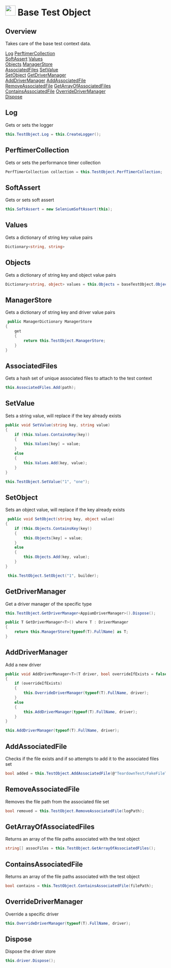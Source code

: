 # <img src="resources/maqslogo.ico" height="32" width="32"> Base Test Object

## Overview
Takes care of the base test context data.

[Log](#Log)
[PerftimerCollection](#PerftimerCollection)  
[SoftAssert](#SoftAssert)
[Values](#Values)  
[Objects](#Objects)
[ManagerStore](#ManagerStore)  
[AssociatedFiles](#AssociatedFiles)
[SetValue](#SetValue)  
[SetObject](#SetObject) 
[GetDriverManager](#GetDriverManager)  
[AddDriverManager](#AddDriverManager)
[AddAssociatedFile](AddAssociatedFile)  
[RemoveAssociatedFile](#RemoveAssociatedFile)
[GetArrayOfAssociatedFiles](#GetArrayOfAssociatedFiles)  
[ContainsAssociatedFile](#ContainsAssociatedFile)
[OverrideDriverManager](#OverrideDriverManager)  
[Dispose](#Dispose)

## Log
Gets or sets the logger
```csharp
this.TestObject.Log = this.CreateLogger();
```

## PerftimerCollection
Gets or sets the performance timer collection
```csharp
PerfTimerCollection collection = this.TestObject.PerfTimerCollection;
```

## SoftAssert
Gets or sets soft assert
```csharp
this.SoftAssert = new SeleniumSoftAssert(this);
```

## Values
Gets a dictionary of string key value pairs
```csharp
Dictionary<string, string>
```

## Objects
Gets a dictionary of string key and object value pairs
```csharp
Dictionary<string, object> values = this.Objects = baseTestObject.Objects;
```

## ManagerStore
Gets a dictionary of string key and driver value pairs
```csharp
 public ManagerDictionary ManagerStore
{
    get
    {
        return this.TestObject.ManagerStore;
    }
}
```

## AssociatedFiles
Gets a hash set of unique associated files to attach to the test context
```csharp
this.AssociatedFiles.Add(path);
```

## SetValue
Sets a string value, will replace if the key already exists
```csharp
public void SetValue(string key, string value)
{
    if (this.Values.ContainsKey(key))
    {
        this.Values[key] = value;
    }
    else
    {
        this.Values.Add(key, value);
    }
}

this.TestObject.SetValue("1", "one");
```

## SetObject
Sets an object value, will replace if the key already exists
```csharp
 public void SetObject(string key, object value)
{
    if (this.Objects.ContainsKey(key))
    {
        this.Objects[key] = value;
    }
    else
    {
        this.Objects.Add(key, value);
    }
}

 this.TestObject.SetObject("1", builder);
```

## GetDriverManager
Get a driver manager of the specific type
```csharp
this.TestObject.GetDriverManager<AppiumDriverManager>().Dispose();

public T GetDriverManager<T>() where T : DriverManager
{
    return this.ManagerStore[typeof(T).FullName] as T;
}
```

## AddDriverManager
Add a new driver
```csharp
public void AddDriverManager<T>(T driver, bool overrideIfExists = false) where T : DriverManager
{
    if (overrideIfExists)
    {
        this.OverrideDriverManager(typeof(T).FullName, driver);
    }
    else
    {
        this.AddDriverManager(typeof(T).FullName, driver);
    }
}

this.AddDriverManager(typeof(T).FullName, driver);
```

## AddAssociatedFile
Checks if the file exists and if so attempts to add it to the associated files set
```csharp
bool added = this.TestObject.AddAssociatedFile(@"TeardownTest/FakeFileToAttach1.txt");
```

## RemoveAssociatedFile
Removes the file path from the associated file set
```csharp
bool removed = this.TestObject.RemoveAssociatedFile(logPath);
```

## GetArrayOfAssociatedFiles
Returns an array of the file paths associated with the test object
```csharp
string[] assocFiles = this.TestObject.GetArrayOfAssociatedFiles();
```

## ContainsAssociatedFile
Returns an array of the file paths associated with the test object
```csharp
bool contains = this.TestObject.ContainsAssociatedFile(filePath);
```

## OverrideDriverManager
Override a specific driver
```csharp
this.OverrideDriverManager(typeof(T).FullName, driver);
```

## Dispose
Dispose the driver store
```csharp
this.driver.Dispose();
```
